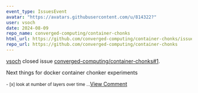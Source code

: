 ```yaml
---
event_type: IssuesEvent
avatar: "https://avatars.githubusercontent.com/u/814322?"
user: vsoch
date: 2024-08-09
repo_name: converged-computing/container-chonks
html_url: https://github.com/converged-computing/container-chonks/issues/1
repo_url: https://github.com/converged-computing/container-chonks
---
```


<a href='https://github.com/vsoch' target='_blank'>vsoch</a> closed issue <a href='https://github.com/converged-computing/container-chonks/issues/1' target='_blank'>converged-computing/container-chonks#1</a>.

<p>Next things for docker container chonker experiments</p><small>- [x] look at number of layers over time...</small><a href='https://github.com/converged-computing/container-chonks/issues/1' target='_blank'>View Comment</a>